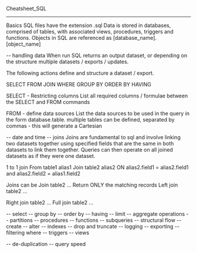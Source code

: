Cheatsheet_SQL

---

Basics
SQL files have the extension .sql
Data is stored in databases, comprised of tables, with associated views, procedures, triggers and functions.
Objects in SQL are referenced as [database_name].[object_name]

-- handling data
When run SQL returns an output dataset, or depending on the structure multiple datasets / exports / updates.

The following actions define and structure a dataset / export.

SELECT
FROM
JOIN
WHERE
GROUP BY
ORDER BY
HAVING

SELECT - Restricting columns
List all required columns / formulae between the SELECT and FROM commands

FROM - define data sources
List the data sources to be used in the query in the form database.table.  multiple tables can be defined, separated by commas - this will generate a Cartesian 


-- date and time 
-- joins
Joins are fundamental to sql and involve linking two datasets together using specified fields that are the same in both datasets to link them together.  Queries can then operate on all joined datasets as if they were one dataset.

1 to 1 join
  From table1 alias1
  Join table2 alias2 ON alias2.field1 =
    alias2.field1 and alias2.field2 = 
    alias1.field2

Joins can be
Join table2 ... 
Return ONLY the matching records
Left join table2 ...

Right join table2 ...
Full join table2 ...

-- select
-- group by
-- order by
-- having
-- limit
-- aggregate operations
-- partitions
-- procedures
-- functions
-- subqueries
-- structural flow
-- create
-- alter
-- indexes
-- drop and truncate
-- logging
-- exporting
-- filtering where
-- triggers
-- views


-- de-duplication
-- query speed

